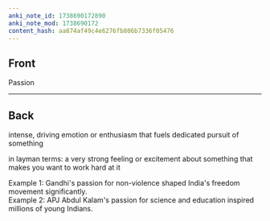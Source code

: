 ```yaml
---
anki_note_id: 1738690172890
anki_note_mod: 1738690172
content_hash: aa874af49c4e6276fb806b7336f05476
---
```


## Front

Passion

<hr/>

## Back

intense, driving emotion or enthusiasm that fuels dedicated pursuit of something
  
  
in layman terms: a very strong feeling or excitement about something that makes you want to work hard at it  
  
Example 1: Gandhi's passion for non-violence shaped India's freedom movement significantly.  
Example 2: APJ Abdul Kalam's passion for science and education inspired millions of young Indians.